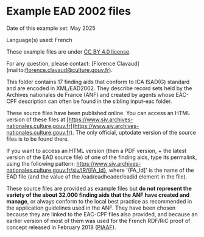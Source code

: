 # Example EAD 2002 files

Date of this example set: May 2025

Language(s) used: French

These example files are under [CC BY 4.0 license](https://creativecommons.org/licenses/by/4.0/).

For any question, please contact: [Florence Clavaud] (mailto:florence.clavaud@culture.gouv.fr).

This folder contains 17 finding aids that conform to ICA ISAD(G) standard and are encoded in XML/EAD2002. They describe record sets held by the Archives nationales de France (ANF) and created by agents whose EAC-CPF description can often be found in the sibling input-eac folder.

These source files have been published online. You can access an HTML version of these files at [https://www.siv.archives-nationales.culture.gouv.fr](https://www.siv.archives-nationales.culture.gouv.fr). The only official, uptodate version of the source files is to be found there.

If you want to access an HTML version (then a PDF version, + the latest version of the EAD source file) of one of the finding aids, type its permalink, using the following pattern: https://www.siv.archives-nationales.culture.gouv.fr/siv/IR/{FA_Id}, where '{FA_Id]' is the name of the EAD file (and the value of the /ead/eadheader/eadid element in the file).

These source files are provided as example files but __do not represent the variety of the about 32.000 finding aids that the ANF have created and manage__, or always conform to the local best practice as recommended in the application guidelines used in the ANF. They have been chosen because they are linked to the EAC-CPF files also provided, and because an earlier version of most of them was used for the French RDF/RiC proof of concept released in February 2018 ([PIAAF](https://piaaf.demo.logilab.fr)).

